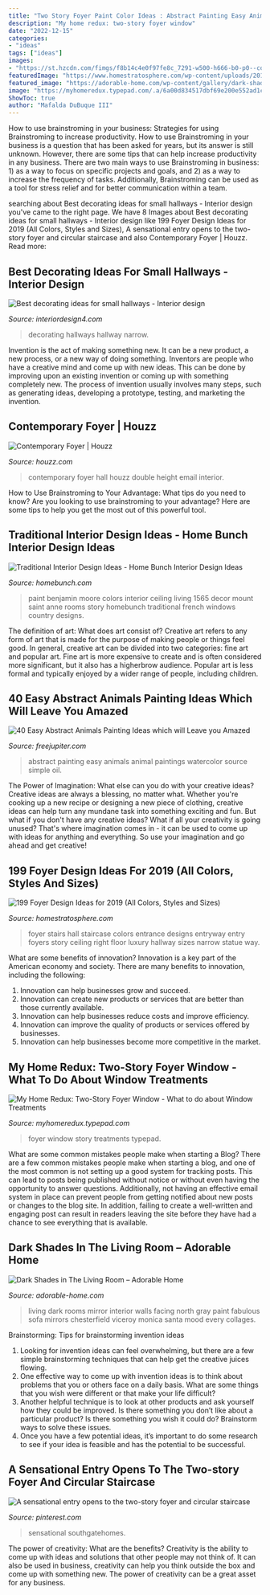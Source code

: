 ```yaml
---
title: "Two Story Foyer Paint Color Ideas : Abstract Painting Easy Animals Animal Paintings Watercolor Source Simple Oil"
description: "My home redux: two-story foyer window"
date: "2022-12-15"
categories:
- "ideas"
tags: ["ideas"]
images:
- "https://st.hzcdn.com/fimgs/f8b14c4e0f97fe8c_7291-w500-h666-b0-p0--contemporary-hall.jpg"
featuredImage: "https://www.homestratosphere.com/wp-content/uploads/2018/06/luxury-foyer-photo2018-06-06-at-9.12.04-AM-5.jpg"
featured_image: "https://adorable-home.com/wp-content/gallery/dark-shades-in-the-living-room/dark-shades-in-the-living-room-7.jpg"
image: "https://myhomeredux.typepad.com/.a/6a00d834517dbf69e200e552ad1cc88834-600wi"
ShowToc: true
author: "Mafalda DuBuque III"
---
```



How to use brainstroming in your business: Strategies for using Brainstroming to increase productivity.
How to use Brainstroming in your business is a question that has been asked for years, but its answer is still unknown. However, there are some tips that can help increase productivity in any business. 
There are two main ways to use Brainstroming in business: 1) as a way to focus on specific projects and goals, and 2) as a way to increase the frequency of tasks. Additionally, Brainstroming can be used as a tool for stress relief and for better communication within a team.

	

		
searching about Best decorating ideas for small hallways - Interior design you've came to the right page. We have 8 Images about Best decorating ideas for small hallways - Interior design like 199 Foyer Design Ideas for 2019 (All Colors, Styles and Sizes), A sensational entry opens to the two-story foyer and circular staircase and also Contemporary Foyer | Houzz. Read more:
		
    
## Best Decorating Ideas For Small Hallways - Interior Design

<img loading=lazy src="http://i0.wp.com/interiordesign4.com/wp-content/uploads/2013/05/Best-decorating-ideas-for-small-hallways-7.jpg?resize=500%2C665" onerror="this.onerror=null;this.src='https://tse4.mm.bing.net/th?id=OIP.s7J2XyapUBS5RORbgIy-1AHaJ2&amp;pid=15.1';" alt="Best decorating ideas for small hallways - Interior design">

_Source: interiordesign4.com_

>decorating hallways hallway narrow. 

	

Invention is the act of making something new. It can be a new product, a new process, or a new way of doing something. Inventors are people who have a creative mind and come up with new ideas. This can be done by improving upon an existing invention or coming up with something completely new. The process of invention usually involves many steps, such as generating ideas, developing a prototype, testing, and marketing the invention.

    
## Contemporary Foyer | Houzz

<img loading=lazy src="https://st.hzcdn.com/fimgs/f8b14c4e0f97fe8c_7291-w500-h666-b0-p0--contemporary-hall.jpg" onerror="this.onerror=null;this.src='https://tse3.mm.bing.net/th?id=OIP.2Lu2t8xIA43ttGq-6uKDxgHaJ3&amp;pid=15.1';" alt="Contemporary Foyer | Houzz">

_Source: houzz.com_

>contemporary foyer hall houzz double height email interior. 

	

How to Use Brainstroming to Your Advantage: What tips do you need to know?
Are you looking to use brainstroming to your advantage? Here are some tips to help you get the most out of this powerful tool.

    
## Traditional Interior Design Ideas - Home Bunch Interior Design Ideas

<img loading=lazy src="https://www.homebunch.com/wp-content/uploads/2018/02/Indoor-black-windows-Two-story-Great-room-with-black-windows-Indoor-black-window-ideas.jpg" onerror="this.onerror=null;this.src='https://tse4.mm.bing.net/th?id=OIP.01XFNi6BNSVVCLwFs2kNZgHaLH&amp;pid=15.1';" alt="Traditional Interior Design Ideas - Home Bunch Interior Design Ideas">

_Source: homebunch.com_

>paint benjamin moore colors interior ceiling living 1565 decor mount saint anne rooms story homebunch traditional french windows country designs. 

	

The definition of art: What does art consist of?
Creative art refers to any form of art that is made for the purpose of making people or things feel good. In general, creative art can be divided into two categories: fine art and popular art. Fine art is more expensive to create and is often considered more significant, but it also has a higherbrow audience. Popular art is less formal and typically enjoyed by a wider range of people, including children.

    
## 40 Easy Abstract Animals Painting Ideas Which Will Leave You Amazed

<img loading=lazy src="http://www.freejupiter.com/wp-content/uploads/2018/08/Easy-Abstract-Animals-Painting-Ideas-15.jpg" onerror="this.onerror=null;this.src='https://tse2.mm.bing.net/th?id=OIP.TkoID7B4GzFX7xoX7o1v3gHaK4&amp;pid=15.1';" alt="40 Easy Abstract Animals Painting Ideas which will Leave you Amazed">

_Source: freejupiter.com_

>abstract painting easy animals animal paintings watercolor source simple oil. 

	

The Power of Imagination: What else can you do with your creative ideas?
Creative ideas are always a blessing, no matter what. Whether you're cooking up a new recipe or designing a new piece of clothing, creative ideas can help turn any mundane task into something exciting and fun. But what if you don't have any creative ideas? What if all your creativity is going unused? That's where imagination comes in - it can be used to come up with ideas for anything and everything. So use your imagination and go ahead and get creative!

    
## 199 Foyer Design Ideas For 2019 (All Colors, Styles And Sizes)

<img loading=lazy src="https://www.homestratosphere.com/wp-content/uploads/2018/06/luxury-foyer-photo2018-06-06-at-9.12.04-AM-5.jpg" onerror="this.onerror=null;this.src='https://tse3.mm.bing.net/th?id=OIP.qdfft-elVmne0gFLwfLr3wHaKo&amp;pid=15.1';" alt="199 Foyer Design Ideas for 2019 (All Colors, Styles and Sizes)">

_Source: homestratosphere.com_

>foyer stairs hall staircase colors entrance designs entryway entry foyers story ceiling right floor luxury hallway sizes narrow statue way. 

	

What are some benefits of innovation?
Innovation is a key part of the American economy and society. There are many benefits to innovation, including the following: 
1. Innovation can help businesses grow and succeed. 
2. Innovation can create new products or services that are better than those currently available. 
3. Innovation can help businesses reduce costs and improve efficiency. 
4. Innovation can improve the quality of products or services offered by businesses. 
5. Innovation can help businesses become more competitive in the market.

    
## My Home Redux: Two-Story Foyer Window - What To Do About Window Treatments

<img loading=lazy src="https://myhomeredux.typepad.com/.a/6a00d834517dbf69e200e552ad1cc88834-600wi" onerror="this.onerror=null;this.src='https://tse3.mm.bing.net/th?id=OIP.56VdY6XDH2ZkXtzXcVnp0QHaJ4&amp;pid=15.1';" alt="My Home Redux: Two-Story Foyer Window - What to do about Window Treatments">

_Source: myhomeredux.typepad.com_

>foyer window story treatments typepad. 

	

What are some common mistakes people make when starting a Blog?
There are a few common mistakes people make when starting a blog, and one of the most common is not setting up a good system for tracking posts. This can lead to posts being published without notice or without even having the opportunity to answer questions. Additionally, not having an effective email system in place can prevent people from getting notified about new posts or changes to the blog site. In addition, failing to create a well-written and engaging post can result in readers leaving the site before they have had a chance to see everything that is available.

    
## Dark Shades In The Living Room – Adorable Home

<img loading=lazy src="https://adorable-home.com/wp-content/gallery/dark-shades-in-the-living-room/dark-shades-in-the-living-room-7.jpg" onerror="this.onerror=null;this.src='https://tse3.mm.bing.net/th?id=OIP.cg5Hc-5FZwPRR5cdumTpXwHaLE&amp;pid=15.1';" alt="Dark Shades in The Living Room – Adorable Home">

_Source: adorable-home.com_

>living dark rooms mirror interior walls facing north gray paint fabulous sofa mirrors chesterfield viceroy monica santa mood every collages. 

	

Brainstorming: Tips for brainstorming invention ideas
1. Looking for invention ideas can feel overwhelming, but there are a few simple brainstorming techniques that can help get the creative juices flowing.
2. One effective way to come up with invention ideas is to think about problems that you or others face on a daily basis. What are some things that you wish were different or that make your life difficult?
3. Another helpful technique is to look at other products and ask yourself how they could be improved. Is there something you don’t like about a particular product? Is there something you wish it could do? Brainstorm ways to solve these issues.
4. Once you have a few potential ideas, it’s important to do some research to see if your idea is feasible and has the potential to be successful.

    
## A Sensational Entry Opens To The Two-story Foyer And Circular Staircase

<img loading=lazy src="https://i.pinimg.com/736x/0c/88/79/0c88796b8a342e7fbb465be11854cd20.jpg" onerror="this.onerror=null;this.src='https://tse1.mm.bing.net/th?id=OIP._x1oQEwDJq2seOdE2vh9XgHaLH&amp;pid=15.1';" alt="A sensational entry opens to the two-story foyer and circular staircase">

_Source: pinterest.com_

>sensational southgatehomes. 

	

The power of creativity: What are the benefits?
Creativity is the ability to come up with ideas and solutions that other people may not think of. It can also be used in business, creativity can help you think outside the box and come up with something new. The power of creativity can be a great asset for any business.

